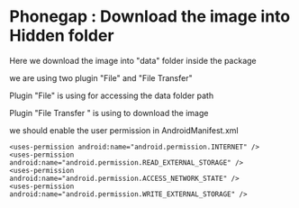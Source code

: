 Phonegap : Download the image into Hidden folder
================================================

Here we download the image into "data" folder inside the package

we are using two plugin "File" and "File Transfer"

Plugin "File" is using for accessing the data folder path

Plugin "File Transfer "  is using to download the image

we should enable the user permission in AndroidManifest.xml

    <uses-permission android:name="android.permission.INTERNET" />
    <uses-permission android:name="android.permission.READ_EXTERNAL_STORAGE" />
    <uses-permission android:name="android.permission.ACCESS_NETWORK_STATE" />
    <uses-permission android:name="android.permission.WRITE_EXTERNAL_STORAGE" />



